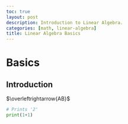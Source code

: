```yaml
---
toc: true
layout: post
description: Introduction to Linear Algebra.
categories: [math, linear-algebra]
title: Linear Algebra Basics
---
```


# Basics

## Introduction

$\overleftrightarrow{AB}$

```python
# Prints '2'
print(1+1)
```
